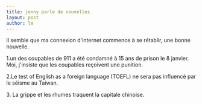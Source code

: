 ```yaml
---
title: jenny parle de nouvelles 
layout: post
author: lm
---
```

<p>Il semble que ma connexion d&#39;internet commence à se rétablir, une bonne nouvelle.</p>
<p>1.un des coupables de 911 a été condamné à 15 ans de prison le 8 janvier. Moi, j&#39;insiste que les coupables reçoivent une punition.</p>
<p>2.Le test of English as a foreign language (TOEFL) ne sera pas influencé par le séisme au Taiwan.</p>
<p>3. La grippe et les rhumes traquent la capitale chinoise. </p>
<p>&nbsp;</p>
